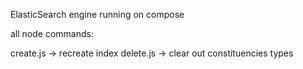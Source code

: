 ElasticSearch engine running on compose


all node commands:

create.js -> recreate index
delete.js -> clear out constituencies types

